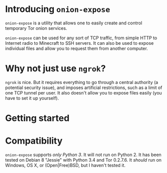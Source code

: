 # Introducing `onion-expose`

`onion-expose` is a utility that allows one to easily create and control temporary Tor onion services.

`onion-expose` can be used for any sort of TCP traffic, from simple HTTP to Internet radio to Minecraft to SSH servers.
It can also be used to expose individual files and allow you to request them from another computer.

# Why not just use `ngrok`?

`ngrok` is nice. But it requires everything to go through a central authority (a potential security issue), and imposes
artificial restrictions, such as a limit of one TCP tunnel per user. It also doesn't allow you to expose files easily
(you have to set it up yourself).

# Getting started



# Compatibility

`onion-expose` supports _only Python 3_. It will not run on Python 2. It has been tested on Debian 8 "Jessie" with
Python 3.4 and Tor 0.2.7.6. It _should_ run on Windows, OS X, or (Open|Free)BSD, but I haven't tested it.
